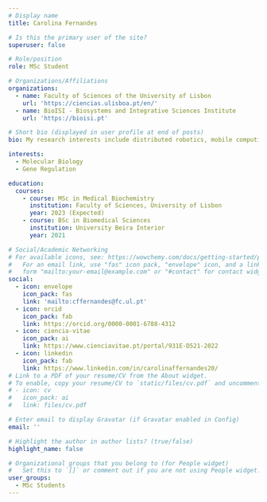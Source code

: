 ```yaml
---
# Display name
title: Carolina Fernandes

# Is this the primary user of the site?
superuser: false

# Role/position
role: MSc Student

# Organizations/Affiliations
organizations:
  - name: Faculty of Sciences of the University of Lisbon
    url: 'https://ciencias.ulisboa.pt/en/'
  - name: BioISI - Biosystems and Integrative Sciences Institute
    url: 'https://bioisi.pt'

# Short bio (displayed in user profile at end of posts)
bio: My research interests include distributed robotics, mobile computing and programmable matter.

interests:
  - Molecular Biology
  - Gene Regulation

education:
  courses:
    - course: MSc in Medical Biochemistry
      institution: Faculty of Sciences, University of Lisbon
      year: 2023 (Expected)
    - course: BSc in Biomedical Sciences
      institution: University Beira Interior
      year: 2021

# Social/Academic Networking
# For available icons, see: https://wowchemy.com/docs/getting-started/page-builder/#icons
#   For an email link, use "fas" icon pack, "envelope" icon, and a link in the
#   form "mailto:your-email@example.com" or "#contact" for contact widget.
social:
  - icon: envelope
    icon_pack: fas
    link: 'mailto:cffernandes@fc.ul.pt'
  - icon: orcid
    icon_pack: fab
    link: https://orcid.org/0000-0001-6788-4312
  - icon: ciencia-vitae
    icon_pack: ai
    link: https://www.cienciavitae.pt/portal/931E-D521-2022
  - icon: linkedin
    icon_pack: fab
    link: https://www.linkedin.com/in/carolinaffernandes20/
# Link to a PDF of your resume/CV from the About widget.
# To enable, copy your resume/CV to `static/files/cv.pdf` and uncomment the lines below.
# - icon: cv
#   icon_pack: ai
#   link: files/cv.pdf

# Enter email to display Gravatar (if Gravatar enabled in Config)
email: ''

# Highlight the author in author lists? (true/false)
highlight_name: false

# Organizational groups that you belong to (for People widget)
#   Set this to `[]` or comment out if you are not using People widget.
user_groups:
  - MSc Students
---
```




